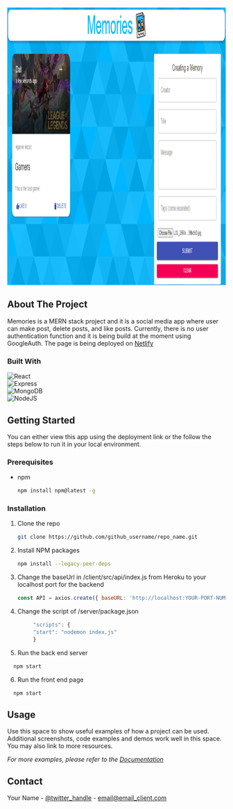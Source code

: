 

<!-- PROJECT SHIELDS -->
<!--

<!-- PROJECT LOGO -->
<br />
<div align="center">
    <img src="images/Memories.png" alt="Logo" width="1240" height="641">
</div>

<!-- ABOUT THE PROJECT -->
## About The Project
<p>Memories is a MERN stack project and it is a social media app where user can make post, delete posts, and like posts. Currently, there is no user authentication function and it is being build at the moment using GoogleAuth.
The page is being deployed on <a href="https://socialmemories.netlify.app" target='_blank'>Netlify</a></p>

### Built With

![React](https://img.shields.io/badge/React-20232A?style=for-the-badge&logo=react&logoColor=61DAFB)
<br />
![Express](https://img.shields.io/badge/Express.js-404D59?style=for-the-badge)
<br />
![MongoDB](https://img.shields.io/badge/MongoDB-4EA94B?style=for-the-badge&logo=mongodb&logoColor=white)
<br />
![NodeJS](https://img.shields.io/badge/Node.js-43853D?style=for-the-badge&logo=node.js&logoColor=white)
<!-- GETTING STARTED -->
## Getting Started

You can either view this app using the deployment link or the follow the steps below to run it in your local environment.

### Prerequisites

* npm
  ```sh
  npm install npm@latest -g
  ```

### Installation

1. Clone the repo
   ```sh
   git clone https://github.com/github_username/repo_name.git
   ```
2. Install NPM packages
   ```sh
   npm install --legacy-peer-deps
   ```
3. Change the baseUrl in /client/src/api/index.js from Heroku to your localhost port for the backend
   ```js
   const API = axios.create({ baseURL: 'http://localhost:YOUR-PORT-NUMBER' });
   ```
4. Change the script of /server/package.json
   ```js
        "scripts": {
        "start": "nodemon index.js"
        }
   ```   
5. Run the back end server
 ```sh
   npm start
   ```
6. Run the front end page
 ```sh
   npm start
 ```
<!-- USAGE EXAMPLES -->
## Usage

Use this space to show useful examples of how a project can be used. Additional screenshots, code examples and demos work well in this space. You may also link to more resources.

_For more examples, please refer to the [Documentation](https://example.com)_

<!-- CONTACT -->
## Contact

Your Name - [@twitter_handle](https://twitter.com/twitter_handle) - email@email_client.com
